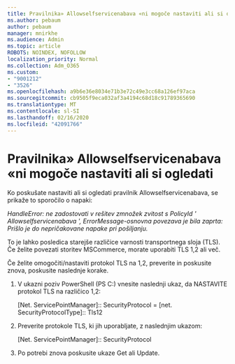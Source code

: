 ```yaml
---
title: Pravilnika» Allowselfservicenabava «ni mogoče nastaviti ali si ogledati
ms.author: pebaum
author: pebaum
manager: mnirkhe
ms.audience: Admin
ms.topic: article
ROBOTS: NOINDEX, NOFOLLOW
localization_priority: Normal
ms.collection: Adm_O365
ms.custom:
- "9001212"
- "3526"
ms.openlocfilehash: a9b6e36e8034e71b3e72c49e3cc68a126ef97aca
ms.sourcegitcommit: cb9505f9eca032af3a4194c68d18c91789365690
ms.translationtype: MT
ms.contentlocale: sl-SI
ms.lasthandoff: 02/16/2020
ms.locfileid: "42091766"
---
```

# <a name="unable-to-set-or-view-the-allowselfservicepurchase-policy"></a>Pravilnika» Allowselfservicenabava «ni mogoče nastaviti ali si ogledati

Ko poskušate nastaviti ali si ogledati pravilnik Allowselfservicenabava, se prikaže to sporočilo o napaki:

*HandleError: ne zadostovati v rešitev zmnožek zvitost s PolicyId ' Allowselfservicenabava ', ErrorMessage-osnovna povezava je bila zaprta: Prišlo je do nepričakovane napake pri pošiljanju.*

To je lahko posledica starejše različice varnosti transportnega sloja (TLS). Če želite povezati storitev MSCommerce, morate uporabiti TLS 1,2 ali več.  

Če želite omogočiti/nastaviti protokol TLS na 1,2, preverite in poskusite znova, poskusite naslednje korake.
 1. V ukazni poziv PowerShell (PS C:\) vnesite naslednji ukaz, da NASTAVITE protokol TLS na različico 1,2:

    \[Net. ServicePointManager]:: SecurityProtocol = \[net. SecurityProtocolType]:: Tls12

2. Preverite protokole TLS, ki jih uporabljate, z naslednjim ukazom:

    \[Net. ServicePointManager]:: SecurityProtocol 

3. Po potrebi znova poskusite ukaze Get ali Update.

